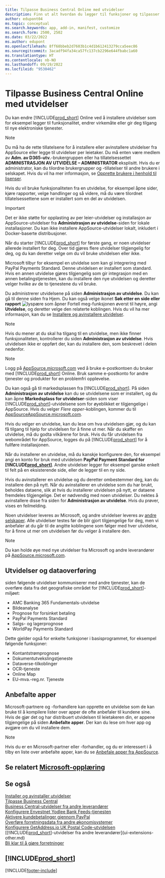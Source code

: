 ```yaml
---
title: Tilpasse Business Central Online med utvidelser
description: Finn ut alt hvordan du legger til funksjoner og tilpasser Business Central ved å installere utvidelser her.
author: edupont04
ms.topic: conceptual
ms.search.keywords: app, add-in, manifest, customize
ms.search.form: 2500, 2502
ms.date: 03/22/2022
ms.author: edupont
ms.openlocfilehash: 8ff68bbeb2d7603b1c4d1b612413279cca5eec86
ms.sourcegitcommit: 3acadf94fa34ca57fc137cb2296e644fbabc1a60
ms.translationtype: HT
ms.contentlocale: nb-NO
ms.lasthandoff: 09/19/2022
ms.locfileid: "9530462"
---
```

# <a name="customizing-business-central-online-using-extensions"></a>Tilpasse Business Central Online med utvidelser

Du kan endre [!INCLUDE[prod_short](includes/prod_short.md)] Online ved å installere utvidelser som for eksempel legger til funksjonalitet, endrer virkemåte eller gir deg tilgang til nye elektroniske tjenester.

> [!NOTE]
> Du må ha de rette tillatelsene for å installere eller avinstallere utvidelser fra AppSource eller legge til utvidelser per leietaker. Du må enten være medlem av **Adm. av D365-utv.**-brukergruppen eller ha tillatelsessettet **ADMINISTRASJON AV UTVIDELSE – ADMINISTRATOR** eksplisitt. Hvis du er administrator, kan du tilordne brukergrupper og -tillatelser til andre brukere i selskapet. Hvis du vil ha mer informasjon, se [Opprette brukere i henhold til lisenser](ui-how-users-permissions.md).  
>
> Hvis du vil bruke funksjonaliteten fra en utvidelse, for eksempel åpne sider, kjøre rapporter, velge handlinger og så videre, må du være tilordnet tillatelsessettene som er installert som en del av utvidelsen.

<!-- [!NOTE]  
> The **EXTEN. MGT. - ADMIN** permission set was introduced in 2021 release wave 1 as a replacement for the **D365 EXTENSION MGT** permission set in earlier versions.-->

> [!IMPORTANT]  
> Det er ikke støtte for opplasting av per leier-utvidelser og installasjon av AppSource-utvidelser fra **Administrasjon av utvidelse**-siden for lokale installasjoner. Du kan ikke installere AppSource-utvidelser lokalt, inkludert i Docker-baserte distribusjoner.

Når du starter [!INCLUDE[prod_short](includes/prod_short.md)] for første gang, er noen utvidelser allerede installert for deg. Over tid gjøres flere utvidelser tilgjengelig for deg, og du kan deretter velge om du vil bruke utvidelsen eller ikke.

Microsoft tilbyr for eksempel en utvidelse som kan gi integrering med PayPal Payments Standard. Denne utvidelsen er installert som standard.
Hvis en annen utvidelse gjøres tilgjengelig som gir integrasjon med en annen betalingstjenesten, kan du installere den nye utvidelsen og deretter velger hvilke av de to tjenestene du vil bruke.  

Du administrerer utvidelsene på siden **Administrasjon av utvidelse**. Du kan gå til denne siden fra Hjem. Du kan også velge ikonet **Søk etter en side eller rapport** ![lyspære som åpner Fortell meg-funksjonen](media/ui-search/search_small.png "Fortell hva du vil gjøre") øverst til høyre, angi **Utvidelse**, og deretter velge den relaterte koblingen. Hvis du vil ha mer informasjon, kan du se [Installere og avinstallere utvidelser](ui-extensions-install-uninstall.md).

> [!NOTE]  
> Hvis du mener at du skal ha tilgang til en utvidelse, men ikke finner funksjonaliteten, kontrollerer du siden **Administrasjon av utvidelse**. Hvis utvidelsen ikke er oppført der, kan du installere den, som beskrevet i delen nedenfor.  

> [!NOTE]  
> Logg på [AppSource.microsoft.com](https://appsource.microsoft.com/) ved å bruke e-postkontoen du bruker med [!INCLUDE[prod_short](includes/prod_short.md)] Online. Bruk samme e-postkonto for andre tjenester og produkter for en problemfri opplevelse.  

Du kan også gå til markedsplassen fra [!INCLUDE[prod_short](includes/prod_short.md)]. På siden **Administrasjon av utvidelse** kan du se utvidelsene som er installert, og du kan åpne **Markedsplass for utvidelser**-siden som viser [!INCLUDE[prod_short](includes/prod_short.md)]-utvidelsene som for øyeblikket er tilgjengelige i AppSource. Hvis du velger *Flere apper*-koblingen, kommer du til [AppSourceAppSource.microsoft.com](https://appsource.microsoft.com/marketplace/apps?product=dynamics-365%3Bdynamics-365-business-central&page=1).  

Hvis du velger en utvidelse, kan du lese om hva utvidelsen gjør, og du kan få tilgang til hjelp for utvidelsen for å finne ut mer. Når du skaffer en utvidelse, må du godta vilkårene for bruk. Hvis du får utvidelsen fra webområdet for AppSource, logges du på [!INCLUDE[prod_short](includes/prod_short.md)] for å fullføre installasjonen.  

Når du installerer en utvidelse, må du kanskje konfigurere den, for eksempel angi en konto for bruk med utvidelsen **PayPal Payment Standard for [!INCLUDE[prod_short](includes/prod_short.md)]**.
Andre utvidelser legger for eksempel ganske enkelt til felt på en eksisterende side, eller de legger til en ny side.   

Hvis du avinstallerer en utvidelse og du deretter ombestemmer deg, kan du installere den på nytt. Når du avinstallerer en utvidelse som du har brukt, beholdes dataene, slik at hvis du installerer utvidelsen på nytt, er dataene fremdeles tilgjengelige. Det er nødvendig med noen utvidelser. Du nektes å avinstallere disse fra siden for **Administrasjon av utvidelse**. Hvis du prøver, vises en feilmelding.  

Noen utvidelser leveres av Microsoft, og andre utvidelser leveres av [andre selskaper](ui-extensions-other.md). Alle utvidelser testes før de blir gjort tilgjengelige for deg, men vi anbefaler at du går til de angitte koblingene som følger med hver utvidelse, for å finne ut mer om utvidelsen før du velger å installere den.  

> [!NOTE]  
> Du kan holde øye med nye utvidelser fra Microsoft og andre leverandører på [AppSource.microsoft.com](https://appsource.microsoft.com/marketplace/apps?product=dynamics-365%3Bdynamics-365-business-central&page=1).


## <a name="extensions-and-data-transfer"></a>Utvidelser og dataoverføring

siden følgende utvidelser kommuniserer med andre tjenester, kan de overføre data fra det geografiske området for [!INCLUDE[prod_short](includes/prod_short.md)]-miljøet:

* AMC Banking 365 Fundamentals-utvidelse
* Bildeanalyse
* Prognose for forsinket betaling
* PayPal Payments Standard
* Salgs- og lagerprognose
* WorldPay Payments Standard

Dette gjelder også for enkelte funksjoner i basisprogrammet, for eksempel følgende funksjoner:

* Kontantstrømprognose
* Dokumentutvekslingstjeneste
* Dataverse-tilkoblinger
* OCR-tjeneste
* Online Map
* EU-mva.-reg.nr. Tjeneste

## <a name="recommended-apps"></a>Anbefalte apper
Microsoft-partnere og -forhandlere kan opprette en utvidelse som de kan bruke til å kompilere lister over apper de ofte anbefaler til kundene sine. Hvis de gjør det og har distribuert utvidelsen til leietakeren din, er appene tilgjengelige på siden **Anbefalte apper**. Der kan du lese om hver app og avgjøre om du vil installere dem.

> [!NOTE]
> Hvis du er en Microsoft-partner eller -forhandler, og du er interessert i å tilby en liste over anbefalte apper, kan du se [Anbefale apper fra AppSource](/dynamics365/business-central/dev-itpro/administration/recommend-apps).

## <a name="see-related-microsoft-training"></a>Se relatert [Microsoft-opplæring](/training/modules/customize-dynamics-365-business-central/)

## <a name="see-also"></a>Se også

[Installer og avinstaller utvidelser](ui-extensions-install-uninstall.md)  
[Tilpasse Business Central](ui-customizing-overview.md)  
[Business Central-utvidelser fra andre leverandører](ui-extensions-other.md)  
[Konfigurere Envestnet Yodlee Bank Feeds-tjenesten](bank-how-setup-bank-statement-service.md)  
[Aktivere kundebetalinger gjennom PayPal](sales-how-enable-payment-service-extensions.md)  
[Overføre forretningsdata fra andre økonomisystemer](across-import-data-configuration-packages.md)  
[Konfigurere GetAddress.io UK Postal Code-utvidelsen](LocalFunctionality/UnitedKingdom/uk-setup-postal-code-service.md)  
[[!INCLUDE[prod_short](includes/prod_short.md)]-utvidelser fra andre leverandører](ui-extensions-other.md)  
[Bli klar til å gjøre forretninger](ui-get-ready-business.md)  

## [!INCLUDE[prod_short](includes/free_trial_md.md)]  


[!INCLUDE[footer-include](includes/footer-banner.md)]
